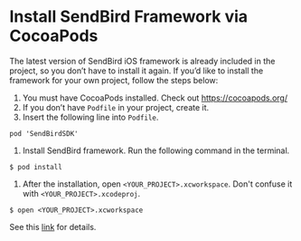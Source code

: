 # Install SendBird Framework via CocoaPods

The latest version of SendBird iOS framework is already included in the project, so you don’t have to install it again. If you’d like to install the framework for your own project, follow the steps below:

1. You must have CocoaPods installed. Check out https://cocoapods.org/
1. If you don’t have ```Podfile``` in your project, create it.
1. Insert the following line into ```Podfile```.
```
pod 'SendBirdSDK'
```
1. Install SendBird framework. Run the following command in the terminal.
```
$ pod install
```
1. After the installation, open ```<YOUR_PROJECT>.xcworkspace```. Don't confuse it with ```<YOUR_PROJECT>.xcodeproj```.
```
$ open <YOUR_PROJECT>.xcworkspace
```

See this [link](https://sendbird.gitbooks.io/sendbird-ios-sdk/content/en/download_sdk.html) for details.



